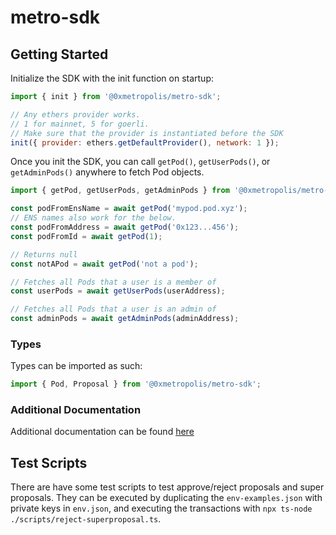 # metro-sdk

## Getting Started

Initialize the SDK with the init function on startup:

```js
import { init } from '@0xmetropolis/metro-sdk';

// Any ethers provider works.
// 1 for mainnet, 5 for goerli.
// Make sure that the provider is instantiated before the SDK
init({ provider: ethers.getDefaultProvider(), network: 1 });
```

Once you init the SDK, you can call `getPod()`, `getUserPods()`, or `getAdminPods()` anywhere to
fetch Pod objects.

```js
import { getPod, getUserPods, getAdminPods } from '@0xmetropolis/metro-sdk';

const podFromEnsName = await getPod('mypod.pod.xyz');
// ENS names also work for the below.
const podFromAddress = await getPod('0x123...456');
const podFromId = await getPod(1);

// Returns null
const notAPod = await getPod('not a pod');

// Fetches all Pods that a user is a member of
const userPods = await getUserPods(userAddress);

// Fetches all Pods that a user is an admin of
const adminPods = await getAdminPods(adminAddress);
```

### Types

Types can be imported as such:

```js
import { Pod, Proposal } from '@0xmetropolis/metro-sdk';
```

### Additional Documentation

Additional documentation can be found [here](https://0xmetropolis.github.io/metro-sdk/)

## Test Scripts

There are have some test scripts to test approve/reject proposals and super proposals. They can be
executed by duplicating the `env-examples.json` with private keys in `env.json`, and executing the
transactions with `npx ts-node ./scripts/reject-superproposal.ts`.
